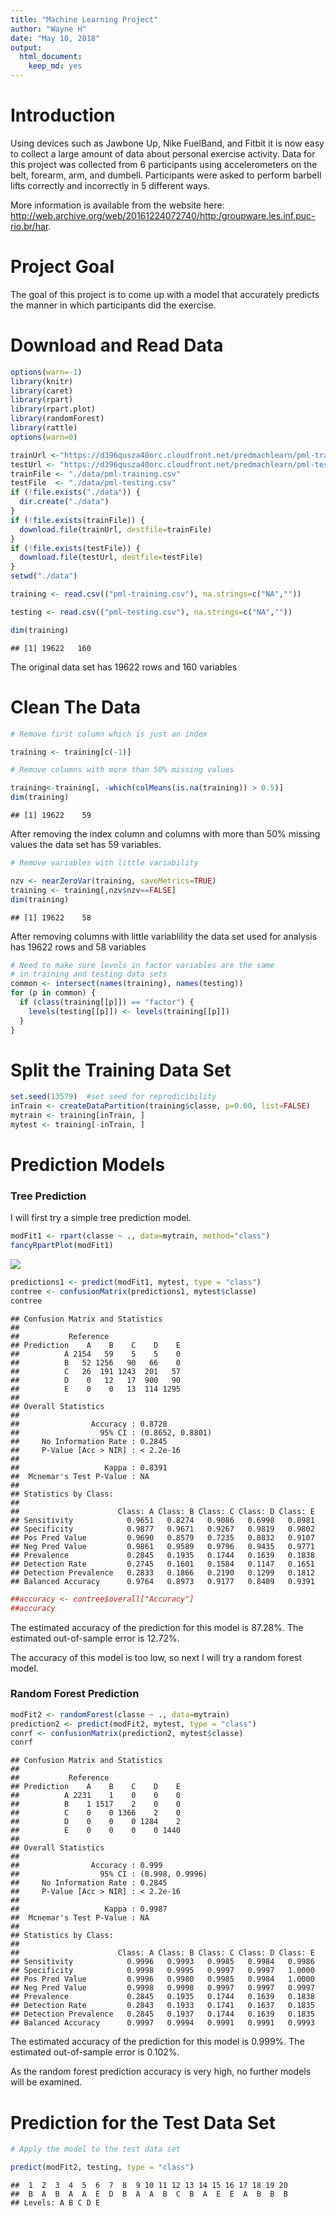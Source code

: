 ```yaml
---
title: "Machine Learning Project"
author: "Wayne H"
date: "May 10, 2018"
output: 
  html_document: 
    keep_md: yes
---
```




# Introduction

Using devices such as Jawbone Up, Nike FuelBand, and Fitbit it is now easy to collect a large amount of data about personal exercise activity.  Data for this project was collected from 6 participants using accelerometers on the belt, forearm, arm, and dumbell. Participants were asked to perform barbell lifts correctly and incorrectly in 5 different ways. 

More information is available from the website here: http://web.archive.org/web/20161224072740/http:/groupware.les.inf.puc-rio.br/har. 

# Project Goal

The goal of this project is to come up with a model that accurately predicts the manner in which participants did the exercise.

# Download and Read Data

```r
options(warn=-1)
library(knitr)
library(caret)
library(rpart)
library(rpart.plot)
library(randomForest)
library(rattle)
options(warn=0)
```

```r
trainUrl <-"https://d396qusza40orc.cloudfront.net/predmachlearn/pml-training.csv"
testUrl <- "https://d396qusza40orc.cloudfront.net/predmachlearn/pml-testing.csv"
trainFile <- "./data/pml-training.csv"
testFile  <- "./data/pml-testing.csv"
if (!file.exists("./data")) {
  dir.create("./data")
}
if (!file.exists(trainFile)) {
  download.file(trainUrl, destfile=trainFile)
}
if (!file.exists(testFile)) {
  download.file(testUrl, destfile=testFile)
}
setwd("./data")

training <- read.csv(("pml-training.csv"), na.strings=c("NA",""))

testing <- read.csv(("pml-testing.csv"), na.strings=c("NA",""))

dim(training)
```

```
## [1] 19622   160
```

The original data set has 19622 rows and 160 variables

# Clean The Data

```r
# Remove first column which is just an index

training <- training[c(-1)]

# Remove columns with more than 50% missing values

training<-training[, -which(colMeans(is.na(training)) > 0.5)]
dim(training)
```

```
## [1] 19622    59
```

After removing the index column and columns with more than 50% missing values the data set has  59 variables.


```r
# Remove variables with little variability

nzv <- nearZeroVar(training, saveMetrics=TRUE)
training <- training[,nzv$nzv==FALSE]
dim(training)
```

```
## [1] 19622    58
```

After removing columns with little variablility the data set used for analysis has 19622 rows and 58 variables


```r
# Need to make sure levels in factor variables are the same 
# in training and testing data sets
common <- intersect(names(training), names(testing)) 
for (p in common) { 
  if (class(training[[p]]) == "factor") { 
    levels(testing[[p]]) <- levels(training[[p]]) 
  } 
}
```

# Split the Training Data Set

```r
set.seed(13579)  #set seed for reprodicibility
inTrain <- createDataPartition(training$classe, p=0.60, list=FALSE)
mytrain <- training[inTrain, ]
mytest <- training[-inTrain, ]
```

# Prediction Models

### Tree Prediction

I will first try a simple tree prediction model.


```r
modFit1 <- rpart(classe ~ ., data=mytrain, method="class")
fancyRpartPlot(modFit1)
```

![](index_files/figure-html/unnamed-chunk-7-1.png)<!-- -->

```r
predictions1 <- predict(modFit1, mytest, type = "class")
contree <- confusionMatrix(predictions1, mytest$classe)
contree
```

```
## Confusion Matrix and Statistics
## 
##           Reference
## Prediction    A    B    C    D    E
##          A 2154   59    5    5    0
##          B   52 1256   90   66    0
##          C   26  191 1243  201   57
##          D    0   12   17  900   90
##          E    0    0   13  114 1295
## 
## Overall Statistics
##                                           
##                Accuracy : 0.8728          
##                  95% CI : (0.8652, 0.8801)
##     No Information Rate : 0.2845          
##     P-Value [Acc > NIR] : < 2.2e-16       
##                                           
##                   Kappa : 0.8391          
##  Mcnemar's Test P-Value : NA              
## 
## Statistics by Class:
## 
##                      Class: A Class: B Class: C Class: D Class: E
## Sensitivity            0.9651   0.8274   0.9086   0.6998   0.8981
## Specificity            0.9877   0.9671   0.9267   0.9819   0.9802
## Pos Pred Value         0.9690   0.8579   0.7235   0.8832   0.9107
## Neg Pred Value         0.9861   0.9589   0.9796   0.9435   0.9771
## Prevalence             0.2845   0.1935   0.1744   0.1639   0.1838
## Detection Rate         0.2745   0.1601   0.1584   0.1147   0.1651
## Detection Prevalence   0.2833   0.1866   0.2190   0.1299   0.1812
## Balanced Accuracy      0.9764   0.8973   0.9177   0.8409   0.9391
```

```r
##accuracy <- contree$overall["Accuracy"]
##accuracy
```

The estimated accuracy of the prediction for this model is 87.28%. The estimated out-of-sample error is 12.72%.  

The accuracy of this model is too low, so next I will try a random forest model.

### Random Forest Prediction


```r
modFit2 <- randomForest(classe ~ ., data=mytrain)
prediction2 <- predict(modFit2, mytest, type = "class")
conrf <- confusionMatrix(prediction2, mytest$classe)
conrf
```

```
## Confusion Matrix and Statistics
## 
##           Reference
## Prediction    A    B    C    D    E
##          A 2231    1    0    0    0
##          B    1 1517    2    0    0
##          C    0    0 1366    2    0
##          D    0    0    0 1284    2
##          E    0    0    0    0 1440
## 
## Overall Statistics
##                                          
##                Accuracy : 0.999          
##                  95% CI : (0.998, 0.9996)
##     No Information Rate : 0.2845         
##     P-Value [Acc > NIR] : < 2.2e-16      
##                                          
##                   Kappa : 0.9987         
##  Mcnemar's Test P-Value : NA             
## 
## Statistics by Class:
## 
##                      Class: A Class: B Class: C Class: D Class: E
## Sensitivity            0.9996   0.9993   0.9985   0.9984   0.9986
## Specificity            0.9998   0.9995   0.9997   0.9997   1.0000
## Pos Pred Value         0.9996   0.9980   0.9985   0.9984   1.0000
## Neg Pred Value         0.9998   0.9998   0.9997   0.9997   0.9997
## Prevalence             0.2845   0.1935   0.1744   0.1639   0.1838
## Detection Rate         0.2843   0.1933   0.1741   0.1637   0.1835
## Detection Prevalence   0.2845   0.1937   0.1744   0.1639   0.1835
## Balanced Accuracy      0.9997   0.9994   0.9991   0.9991   0.9993
```

The estimated accuracy of the prediction for this model is 0.999%. The estimated out-of-sample error is 0.102%.

As the random forest prediction accuracy is very high, no further models will be examined.

# Prediction for the Test Data Set


```r
# Apply the model to the test data set

predict(modFit2, testing, type = "class")
```

```
##  1  2  3  4  5  6  7  8  9 10 11 12 13 14 15 16 17 18 19 20 
##  B  A  B  A  A  E  D  B  A  A  B  C  B  A  E  E  A  B  B  B 
## Levels: A B C D E
```
